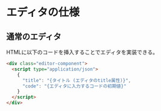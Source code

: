 # エディタの仕様

## 通常のエディタ
HTMLに以下のコードを挿入することでエディタを実装できる。

```html
<div class="editor-component">
  <script type="application/json">
    {
      "title": "{タイトル (エディタのtitle属性)}",
      "code": "{エディタに入力するコードの初期値}"
    }
  </script>
</div>
```
